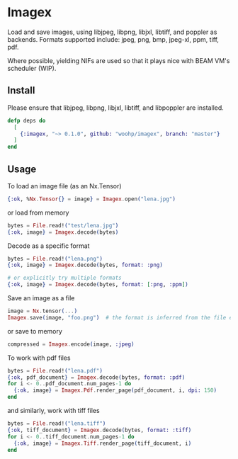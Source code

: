 # Imagex

Load and save images, using libjpeg, libpng, libjxl, libtiff, and poppler as backends.
Formats supported include: jpeg, png, bmp, jpeg-xl, ppm, tiff, pdf.

Where possible, yielding NIFs are used so that it plays nice with BEAM VM's scheduler (WIP).


## Install

Please ensure that libjpeg, libpng, libjxl, libtiff, and libpoppler are installed.

```elixir
defp deps do
  [
    {:imagex, "~> 0.1.0", github: "woohp/imagex", branch: "master"}
  ]
end
```


## Usage

To load an image file (as an Nx.Tensor)

```elixir
{:ok, %Nx.Tensor{} = image} = Imagex.open("lena.jpg")
```

or load from memory

```elixir
bytes = File.read!("test/lena.jpg")
{:ok, image} = Imagex.decode(bytes)
```

Decode as a specific format

```elixir
bytes = File.read!("lena.png")
{:ok, image} = Imagex.decode(bytes, format: :png)

# or explicitly try multiple formats
{:ok, image} = Imagex.decode(bytes, format: [:png, :ppm])
```

Save an image as a file

```elixir
image = Nx.tensor(...)
Imagex.save(image, "foo.png")  # the format is inferred from the file extension
```

or save to memory

```elixir
compressed = Imagex.encode(image, :jpeg)
```

To work with pdf files

```elixir
bytes = File.read!("lena.pdf")
{:ok, pdf_document} = Imagex.decode(bytes, format: :pdf)
for i <- 0..pdf_document.num_pages-1 do
  {:ok, image} = Imagex.Pdf.render_page(pdf_document, i, dpi: 150)
end
```

and similarly, work with tiff files

```elixir
bytes = File.read!("lena.tiff")
{:ok, tiff_document} = Imagex.decode(bytes, format: :tiff)
for i <- 0..tiff_document.num_pages-1 do
  {:ok, image} = Imagex.Tiff.render_page(tiff_document, i)
end
```
